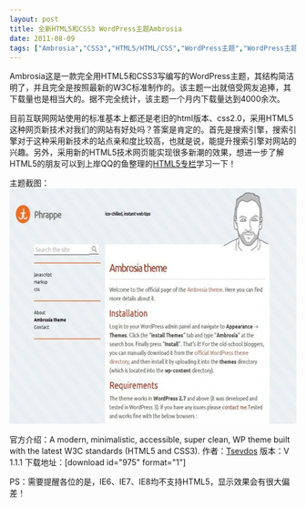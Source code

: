 ```yaml
---
layout: post
title: 全新HTML5和CSS3 WordPress主题Ambrosia		
date: 2011-08-09
tags: ["Ambrosia","CSS3","HTML5/HTML/CSS","WordPress主题","WordPress主题","资源"]
---
```


Ambrosia这是一款完全用HTML5和CSS3写编写的WordPress主题，其结构简洁明了，并且完全是按照最新的W3C标准制作的。该主题一出就倍受网友追捧，其下载量也是相当大的。据不完全统计，该主题一个月内下载量达到4000余次。

目前互联网网站使用的标准基本上都还是老旧的html版本、css2.0，采用HTML5这种网页新技术对我们的网站有好处吗？答案是肯定的。首先是搜索引擎，搜索引擎对于这种采用新技术的站点亲和度比较高，也就是说，能提升搜索引擎对网站的兴趣。另外，采用新的HTML5技术网页能实现很多新潮的效果，想进一步了解HTML5的朋友可以到上岸QQ的鱼整理的<a title="HTML5专栏" href="http://www.saqqdy.com/category/web-design/html5" target="_blank">HTML5专栏</a>学习一下！

主题截图：
<a href="http://www.saqqdy.com/download/the-new-html5-and-css3-wordpress-theme-ambrosia/attachment/ambrosia" rel="attachment wp-att-545"><img class="alignnone size-full wp-image-545" title="ambrosia" src="ambrosia.jpg" alt="" width="640" height="414" /></a>

官方介绍：A modern, minimalistic, accessible, super clean, WP theme built with the latest W3C standards (HTML5 and CSS3).
作者：<a title="Tsevdos" href="http://phrappe.com/" rel="author" target="_blank">Tsevdos</a>
版本：V 1.1.1
下载地址：[download id="975" format="1"]

PS：需要提醒各位的是，IE6、IE7、IE8均不支持HTML5，显示效果会有很大偏差！		